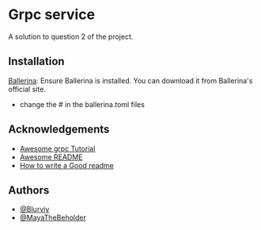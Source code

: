 
# Grpc service

A solution to question 2 of the project.


## Installation

[Ballerina](https://ballerina.io/): Ensure Ballerina is installed. You can download it from Ballerina's official site.

- change the # in the ballerina.toml files

    
## Acknowledgements

 - [Awesome grpc Tutorial](https://ballerina.io/learn/write-a-grpc-service-with-ballerina/)
 - [Awesome README](https://github.com/matiassingers/awesome-readme)
 - [How to write a Good readme](https://bulldogjob.com/news/449-how-to-write-a-good-readme-for-your-github-project)


## Authors

- [@Blurviy](https://github.com/Blurviy)
- [@MayaTheBeholder](https://github.com/MayaTheBeholder)

